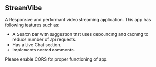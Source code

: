 ## StreamVibe

A Responsive and performant video streaming application.
This app has following features such as:

- A Search bar with suggestion that uses debouncing and caching to reduce number of api requests.
- Has a Live Chat section.
- Implements nested comments.

Please enable CORS for proper functioning of app.
